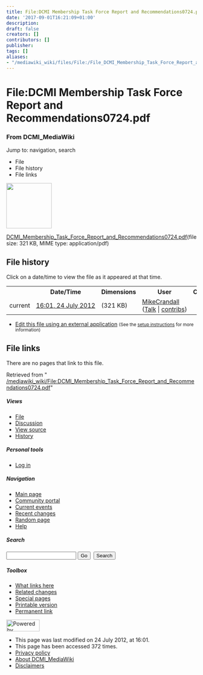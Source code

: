 ```yaml
---
title: File:DCMI Membership Task Force Report and Recommendations0724.pdf - DCMI_MediaWiki
date: '2017-09-01T16:21:09+01:00'
description: 
draft: false
creators: []
contributors: []
publisher: 
tags: []
aliases:
- "/mediawiki_wiki/files/File:/File_DCMI_Membership_Task_Force_Report_and_Recommendations0724.pdf.html"
---
```


<a id="top"></a>
# File:DCMI Membership Task Force Report and Recommendations0724.pdf

### From DCMI\_MediaWiki

Jump to: navigation, search
<!-- start content -->
- File
- File history
- File links

 [<img alt="" src="/skins/common/images/icons/fileicon-pdf.png" width="120" height="120">](/mediawiki_wiki/files/DCMI_Membership_Task_Force_Report_and_Recommendations0724.pdf)

[DCMI\_Membership\_Task\_Force\_Report\_and\_Recommendations0724.pdf](/mediawiki_wiki/files/DCMI_Membership_Task_Force_Report_and_Recommendations0724.pdf "DCMI Membership Task Force Report and Recommendations0724.pdf")‎(file size: 321 KB, MIME type: application/pdf)

<!-- 
NewPP limit report
Preprocessor node count: 0/1000000
Post-expand include size: 0/2097152 bytes
Template argument size: 0/2097152 bytes
Expensive parser function count: 0/100
-->
## File history

Click on a date/time to view the file as it appeared at that time.

<table class="wikitable filehistory">
  <tr>
    <td></td>
    <th>Date/Time</th>
    <th>Dimensions</th>
    <th>User</th>
    <th>Comment</th>
  </tr>
  <tr>
    <td>current</td>
    <td class="filehistory-selected" style="white-space: nowrap;"><a href="/mediawiki_wiki/files/DCMI_Membership_Task_Force_Report_and_Recommendations0724.pdf">16:01, 24 July 2012</a></td>
    <td> <span style="white-space: nowrap;">(321 KB)</span>
    </td>
    <td>
      <a href="/index.php?title=User:MikeCrandall&amp;action=edit&amp;redlink=1" class="new mw-userlink" title="User:MikeCrandall (page does not exist)">MikeCrandall</a> <span style="white-space: nowrap;"> <span class="mw-usertoollinks">(<a href="/index.php?title=User_talk:MikeCrandall&amp;action=edit&amp;redlink=1" class="new" title="User talk:MikeCrandall (page does not exist)">Talk</a> | <a href="/index.php/Special:Contributions/MikeCrandall" title="Special:Contributions/MikeCrandall">contribs</a>)</span></span>
    </td>
    <td></td>
  </tr>
</table>

  

- [Edit this file using an external application](/index.php?title=File:DCMI_Membership_Task_Force_Report_and_Recommendations0724.pdf&action=edit&externaledit=true&mode=file "File:DCMI Membership Task Force Report and Recommendations0724.pdf") <small>(See the <a href="http://www.mediawiki.org/wiki/Manual:External_editors" class="external text" rel="nofollow">setup instructions</a> for more information)</small>

## File links

There are no pages that link to this file.

Retrieved from " [/mediawiki_wiki/File:DCMI\_Membership\_Task\_Force\_Report\_and\_Recommendations0724.pdf](/mediawiki_wiki/files/File:/File:DCMI_Membership_Task_Force_Report_and_Recommendations0724.pdf.html)"

<!-- end content -->

##### Views

- [File](/mediawiki_wiki/files/File:/File:DCMI_Membership_Task_Force_Report_and_Recommendations0724.pdf.html "View the file page [c]")
- [Discussion](/index.php?title=File_talk:DCMI_Membership_Task_Force_Report_and_Recommendations0724.pdf&action=edit&redlink=1 "Discussion about the content page [t]")
- [View source](/index.php?title=File:DCMI_Membership_Task_Force_Report_and_Recommendations0724.pdf&action=edit "This page is protected.
You can view its source [e]")
- [History](/index.php?title=File:DCMI_Membership_Task_Force_Report_and_Recommendations0724.pdf&action=history "Past revisions of this page [h]")

##### Personal tools

- [Log in](/index.php?title=Special:UserLogin&returnto=File:DCMI_Membership_Task_Force_Report_and_Recommendations0724.pdf "You are encouraged to log in; however, it is not mandatory [o]")

<script type="text/javascript"> if (window.isMSIE55) fixalpha(); </script>

##### Navigation

- [Main page](/index.php/Main_Page "Visit the main page [z]")
- [Community portal](/index.php/DCMI_MediaWiki:Community_portal "About the project, what you can do, where to find things")
- [Current events](/index.php/DCMI_MediaWiki:Current_events "Find background information on current events")
- [Recent changes](/index.php/Special:RecentChanges "The list of recent changes in the wiki [r]")
- [Random page](/index.php/Special:Random "Load a random page [x]")
- [Help](/index.php/Help:Contents "The place to find out")

##### <label for="searchInput">Search</label>

<form action="/index.php" id="searchform">
				<input type="hidden" name="title" value="Special:Search">
				<input id="searchInput" title="Search DCMI_MediaWiki" accesskey="f" type="search" name="search">
				<input type="submit" name="go" class="searchButton" id="searchGoButton" value="Go" title="Go to a page with this exact name if exists"> 
				<input type="submit" name="fulltext" class="searchButton" id="mw-searchButton" value="Search" title="Search the pages for this text">
			</form>

##### Toolbox

- [What links here](/index.php/Special:WhatLinksHere/File:DCMI_Membership_Task_Force_Report_and_Recommendations0724.pdf "List of all wiki pages that link here [j]")
- [Related changes](/index.php/Special:RecentChangesLinked/File:DCMI_Membership_Task_Force_Report_and_Recommendations0724.pdf "Recent changes in pages linked from this page [k]")
- [Special pages](/index.php/Special:SpecialPages "List of all special pages [q]")
- [Printable version](/index.php?title=File:DCMI_Membership_Task_Force_Report_and_Recommendations0724.pdf&printable=yes "Printable version of this page [p]")
- [Permanent link](/index.php?title=File:DCMI_Membership_Task_Force_Report_and_Recommendations0724.pdf&oldid=3485 "Permanent link to this revision of the page")

<!-- end of the left (by default at least) column -->

 [<img src="/skins/common/images/poweredby_mediawiki_88x31.png" height="31" width="88" alt="Powered by MediaWiki">](http://www.mediawiki.org/)

- This page was last modified on 24 July 2012, at 16:01.
- This page has been accessed 372 times.
- [Privacy policy](/index.php/DCMI_MediaWiki:Privacy_policy "DCMI MediaWiki:Privacy policy")
- [About DCMI\_MediaWiki](/index.php/DCMI_MediaWiki:About "DCMI MediaWiki:About")
- [Disclaimers](/index.php/DCMI_MediaWiki:General_disclaimer "DCMI MediaWiki:General disclaimer")

<script>if (window.runOnloadHook) runOnloadHook();</script><!-- Served in 0.449 secs. -->
